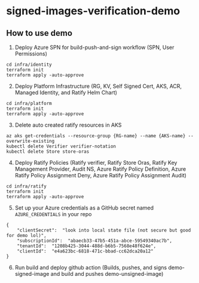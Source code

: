 # signed-images-verification-demo

## How to use demo
1. Deploy Azure SPN for build-push-and-sign workflow
(SPN, User Permissions)
```
cd infra/identity
terraform init
terraform apply -auto-approve
```

2. Deploy Platform Infrastructure
(RG, KV, Self Signed Cert, AKS, ACR, Managed Identity, and Ratify Helm Chart)
```
cd infra/platform
terraform init
terraform apply -auto-approve
```

3. Delete auto created ratify resources in AKS
```
az aks get-credentials --resource-group {RG-name} --name {AKS-name} --overwrite-existing
kubectl delete Verifier verifier-notation
kubectl delete Store store-oras
```

4. Deploy Ratify Policies
(Ratify verifier, Ratify Store Oras, Ratify Key Management Provider, Audit NS, Azure Ratify Policy Definition, Azure Ratify Policy Assignment Deny, Azure Ratify Policy Assignment Audit)
```
cd infra/ratify
terraform init
terraform apply -auto-approve
```

5. Set up your Azure credentials as a GitHub secret named `AZURE_CREDENTIALS` in your repo
```
{
    "clientSecret":  "look into local state file (not secure but good for demo lol)",
    "subscriptionId":  "abaecb33-47b5-451a-abce-59549340ac7b",
    "tenantId":  "1208b425-3044-488d-b6b5-7568e48f624e",
    "clientId":  "e4a623bc-6818-471c-bbad-cc62dca20a12"
}
```

6. Run build and deploy github action
(Builds, pushes, and signs demo-signed-image and build and pushes demo-unsigned-image)